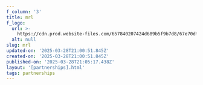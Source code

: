```yaml
---
f_column: '3'
title: mrl
f_logo:
  url: >-
    https://cdn.prod.website-files.com/657840207424d689b5f9b7d8/67e70dff5282f45f77b229bd_logo-mrl.svg
  alt: null
slug: mrl
updated-on: '2025-03-28T21:00:51.845Z'
created-on: '2025-03-28T21:00:51.845Z'
published-on: '2025-03-28T21:05:17.438Z'
layout: '[partnerships].html'
tags: partnerships
---
```



